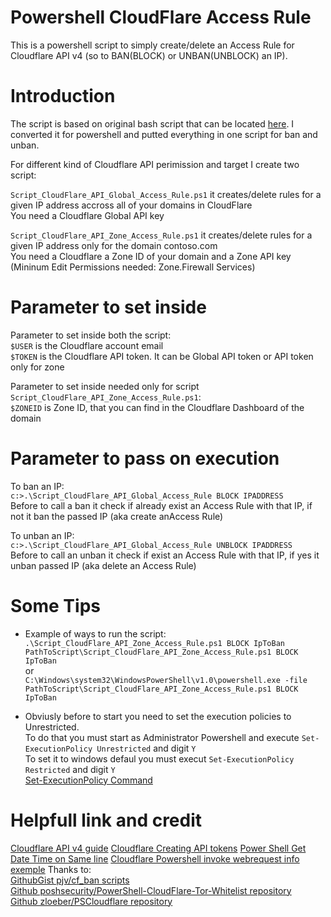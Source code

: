 # Powershell CloudFlare Access Rule
This is a powershell script to simply create/delete an Access Rule for Cloudflare API v4 (so to BAN(BLOCK) or UNBAN(UNBLOCK) an IP).

# Introduction
The script is based on original bash script that can be located [here](https://gist.github.com/pjv/926ece8549cd45bac4821945f6ad253c).
I converted it for powershell and putted everything in one script for ban and unban.

For different kind of Cloudflare API perimission and target I create two script:

`Script_CloudFlare_API_Global_Access_Rule.ps1`
it creates/delete rules for a given IP address accross all of your domains in CloudFlare  
You need a Cloudflare Global API key

`Script_CloudFlare_API_Zone_Access_Rule.ps1` 
it creates/delete rules for a given IP address only for the domain contoso.com  
You need a Cloudflare a Zone ID of your domain and a Zone API key (Mininum Edit Permissions needed: Zone.Firewall Services)

# Parameter to set inside
Parameter to set inside both the script:  
`$USER` is the Cloudflare account email  
`$TOKEN` is the Cloudflare API token. It can be Global API token or API token only for zone

Parameter to set inside needed only for script `Script_CloudFlare_API_Zone_Access_Rule.ps1`:  
`$ZONEID` is Zone ID, that you can find in the Cloudflare Dashboard of the domain

# Parameter to pass on execution
To ban an IP:  
`c:>.\Script_CloudFlare_API_Global_Access_Rule BLOCK IPADDRESS`   
Before to call a ban it check if already exist an Access Rule with that IP, if not it ban the passed IP (aka create anAccess Rule)

To unban an IP:  
`c:>.\Script_CloudFlare_API_Global_Access_Rule UNBLOCK IPADDRESS`  
Before to call an unban it check if exist an Access Rule with that IP, if yes it unban passed IP (aka delete an Access Rule)

# Some Tips
- Example of ways to run the script:  
`.\Script_CloudFlare_API_Zone_Access_Rule.ps1 BLOCK IpToBan`  
`PathToScript\Script_CloudFlare_API_Zone_Access_Rule.ps1 BLOCK IpToBan`  
or  
`C:\Windows\system32\WindowsPowerShell\v1.0\powershell.exe -file PathToScript\Script_CloudFlare_API_Zone_Access_Rule.ps1 BLOCK IpToBan`

- Obviusly before to start you need to set the execution policies to Unrestricted.  
To do that you must start as Administrator Powershell and execute `Set-ExecutionPolicy Unrestricted` and digit `Y`  
To set it to windows defaul you must execut `Set-ExecutionPolicy Restricted` and digit `Y`  
[Set-ExecutionPolicy Command](https://docs.microsoft.com/en-us/powershell/module/microsoft.powershell.security/set-executionpolicy?view=powershell-7.1)

# Helpfull link and credit
[Cloudflare API v4 guide](https://api.cloudflare.com/#user-level-firewall-access-rule-properties) 
[Cloudflare Creating API tokens](https://developers.cloudflare.com/api/tokens/create)
[Power Shell Get Date Time on Same line](https://stackoverflow.com/questions/20246889/get-date-and-time-on-the-same-line)
[Cloudflare Powershell invoke webrequest info exemple](https://community.cloudflare.com/t/invoke-webrequest-cloudflare-api-error-400/1842/2)
Thanks to:  
[GithubGist pjv/cf_ban scripts](https://gist.github.com/pjv/926ece8549cd45bac4821945f6ad253c)  
[Github poshsecurity/PowerShell-CloudFlare-Tor-Whitelist repository](https://github.com/poshsecurity/PowerShell-CloudFlare-Tor-Whitelist)  
[Github zloeber/PSCloudflare repository](https://github.com/zloeber/PSCloudflare)  
